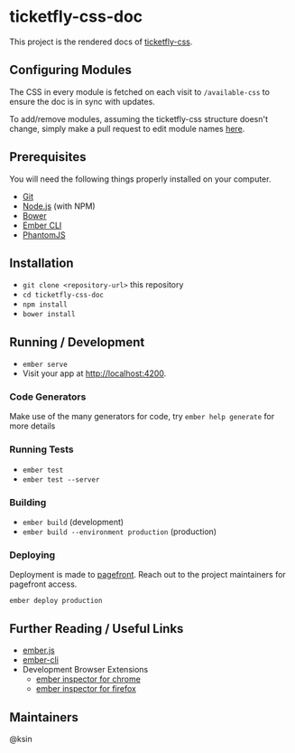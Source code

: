 # ticketfly-css-doc

This project is the rendered docs of [ticketfly-css](https://github.com/Ticketfly-UI/ticketfly-css).

## Configuring Modules

The CSS in every module is fetched on each visit to `/available-css` to ensure the doc is in sync with updates. 

To add/remove modules, assuming the ticketfly-css structure doesn't change, simply make a pull request to edit module names [here](https://github.com/Ticketfly-UI/ticketfly-css-doc/blob/master/app/routes/available-css.js#L6).

## Prerequisites

You will need the following things properly installed on your computer.

* [Git](https://git-scm.com/)
* [Node.js](https://nodejs.org/) (with NPM)
* [Bower](https://bower.io/)
* [Ember CLI](https://ember-cli.com/)
* [PhantomJS](http://phantomjs.org/)

## Installation

* `git clone <repository-url>` this repository
* `cd ticketfly-css-doc`
* `npm install`
* `bower install`

## Running / Development

* `ember serve`
* Visit your app at [http://localhost:4200](http://localhost:4200).

### Code Generators

Make use of the many generators for code, try `ember help generate` for more details

### Running Tests

* `ember test`
* `ember test --server`

### Building

* `ember build` (development)
* `ember build --environment production` (production)

### Deploying

Deployment is made to [pagefront](https://www.pagefronthq.com/). Reach out to the  project maintainers for pagefront access.

`ember deploy production` 

## Further Reading / Useful Links

* [ember.js](http://emberjs.com/)
* [ember-cli](https://ember-cli.com/)
* Development Browser Extensions
  * [ember inspector for chrome](https://chrome.google.com/webstore/detail/ember-inspector/bmdblncegkenkacieihfhpjfppoconhi)
  * [ember inspector for firefox](https://addons.mozilla.org/en-US/firefox/addon/ember-inspector/)

## Maintainers

@ksin
